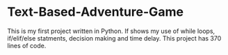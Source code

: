 # Text-Based-Adventure-Game

This is my first project written in Python. If shows my use of while loops, if/elif/else statments, decision making and time delay. This project has 370 lines of code. 
